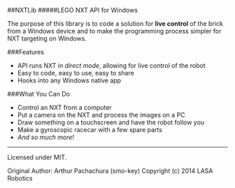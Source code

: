 ##NXTLib
#####LEGO NXT API for Windows

The purpose of this library is to code a solution for **live control** of the brick from a Windows device and to make the programming process simpler for NXT targeting on Windows.

###Features
- API runs NXT in *direct mode*, allowing for live control of the robot
- Easy to code, easy to use, easy to share
- Hooks into any Windows native app

###What You Can Do
- Control an NXT from a computer
- Put a camera on the NXT and process the images on a PC
- Draw something on a touchscreen and have the robot follow you
- Make a gyroscopic racecar with a few spare parts
- *And so much more!*

-----------------------------------
Licensed under MIT.

Original Author: Arthur Pachachura (smo-key)
Copyright (c) 2014 LASA Robotics
